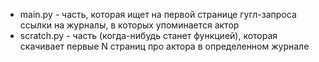 * main.py - часть, которая ищет на первой странице гугл-запроса ссылки на журналы, в которых упоминается актор
* scratch.py - часть (когда-нибудь станет функцией), которая скачивает первые N страниц про актора в определенном журнале
